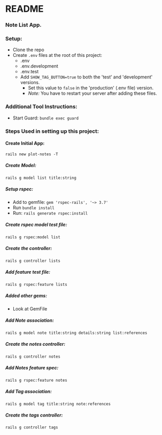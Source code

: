 # README

### Note List App.

### Setup:

-   Clone the repo
-   Create `.env` files at the root of this project:
    -   .env
    -   .env.development
    -   .env.test
    -   Add `SHOW_TAG_BUTTON=true` to both the 'test' and 'development' versions.
        -   Set this value to `false` in the 'production' (.env file) version.
        -   _Note:_ You have to restart your server after adding these files.

### Additional Tool Instructions:

-   Start Guard: `bundle exec guard`

### Steps Used in setting up this project:

#### Create Initial App:

`rails new plot-notes -T`

##### Create Model:

`rails g model list title:string`

##### Setup rspec:

-   Add to gemfile: `gem 'rspec-rails', '~> 3.7'`
-   Run `bundle install`
-   Run: `rails generate rspec:install`

##### Create rspec model test file:

`rails g rspec:model list`

##### Create the controller:

`rails g controller lists`

##### Add feature test file:

`rails g rspec:feature lists`

##### Added other gems:

-   Look at GemFile

##### Add Note association:

`rails g model note title:string details:string list:references`

##### Create the notes controller:

`rails g controller notes`

##### Add Notes feature spec:

`rails g rspec:feature notes`

##### Add Tag association:

`rails g model tag title:string note:references`

##### Create the tags controller:

`rails g controller tags`
